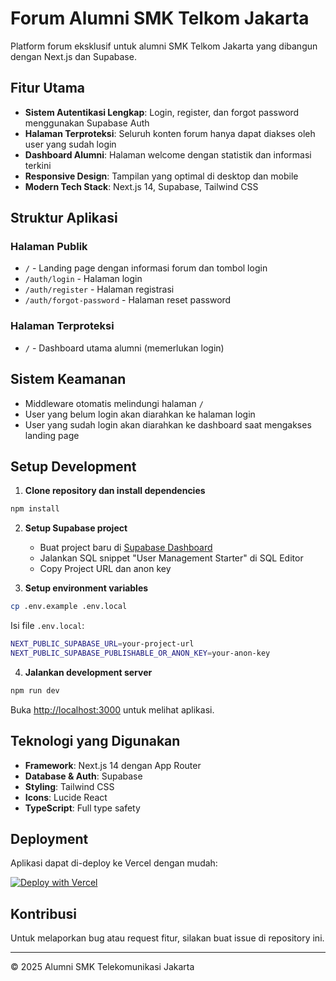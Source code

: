 # Forum Alumni SMK Telkom Jakarta

Platform forum eksklusif untuk alumni SMK Telkom Jakarta yang dibangun dengan Next.js dan Supabase.

## Fitur Utama

- **Sistem Autentikasi Lengkap**: Login, register, dan forgot password menggunakan Supabase Auth
- **Halaman Terproteksi**: Seluruh konten forum hanya dapat diakses oleh user yang sudah login
- **Dashboard Alumni**: Halaman welcome dengan statistik dan informasi terkini
- **Responsive Design**: Tampilan yang optimal di desktop dan mobile
- **Modern Tech Stack**: Next.js 14, Supabase, Tailwind CSS

## Struktur Aplikasi

### Halaman Publik

- `/` - Landing page dengan informasi forum dan tombol login
- `/auth/login` - Halaman login
- `/auth/register` - Halaman registrasi
- `/auth/forgot-password` - Halaman reset password

### Halaman Terproteksi

- `/` - Dashboard utama alumni (memerlukan login)

## Sistem Keamanan

- Middleware otomatis melindungi halaman `/`
- User yang belum login akan diarahkan ke halaman login
- User yang sudah login akan diarahkan ke dashboard saat mengakses landing page

## Setup Development

1. **Clone repository dan install dependencies**

```bash
npm install
```

2. **Setup Supabase project**

   - Buat project baru di [Supabase Dashboard](https://supabase.com/dashboard)
   - Jalankan SQL snippet "User Management Starter" di SQL Editor
   - Copy Project URL dan anon key

3. **Setup environment variables**

```bash
cp .env.example .env.local
```

Isi file `.env.local`:

```bash
NEXT_PUBLIC_SUPABASE_URL=your-project-url
NEXT_PUBLIC_SUPABASE_PUBLISHABLE_OR_ANON_KEY=your-anon-key
```

4. **Jalankan development server**

```bash
npm run dev
```

Buka [http://localhost:3000](http://localhost:3000) untuk melihat aplikasi.

## Teknologi yang Digunakan

- **Framework**: Next.js 14 dengan App Router
- **Database & Auth**: Supabase
- **Styling**: Tailwind CSS
- **Icons**: Lucide React
- **TypeScript**: Full type safety

## Deployment

Aplikasi dapat di-deploy ke Vercel dengan mudah:

[![Deploy with Vercel](https://vercel.com/button)](https://vercel.com/new/clone?repository-url=https://github.com/your-repo/telkom-alumni-forum)

## Kontribusi

Untuk melaporkan bug atau request fitur, silakan buat issue di repository ini.

---

© 2025 Alumni SMK Telekomunikasi Jakarta
